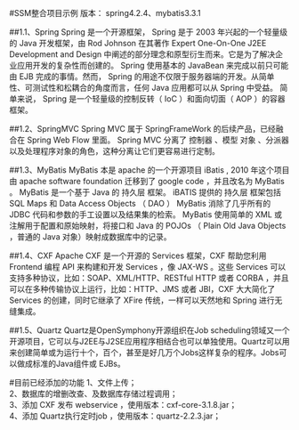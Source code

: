 #SSM整合项目示例
版本：
spring4.2.4、mybatis3.3.1

##1.1、Spring
  Spring 是一个开源框架， Spring 是于 2003  年兴起的一个轻量级的 Java  开发框架，由 Rod Johnson  在其著作 Expert One-On-One J2EE Development and Design 中阐述的部分理念和原型衍生而来。它是为了解决企业应用开发的复杂性而创建的。 Spring 使用基本的 JavaBean 来完成以前只可能由 EJB 完成的事情。然而， Spring 的用途不仅限于服务器端的开发。从简单性、可测试性和松耦合的角度而言，任何 Java 应用都可以从 Spring 中受益。 简单来说， Spring 是一个轻量级的控制反转（ IoC ）和面向切面（ AOP ）的容器框架。

##1.2、SpringMVC
  Spring MVC 属于 SpringFrameWork 的后续产品，已经融合在 Spring Web Flow 里面。 Spring MVC  分离了 控制器 、模型 对象 、分派器以及处理程序对象的角色，这种分离让它们更容易进行定制。

##1.3、MyBatis
 	MyBatis  本是 apache 的一个开源项目 iBatis , 2010 年这个项目由 apache software foundation  迁移到了 google code ，并且改名为 MyBatis  。 MyBatis 是一个基于 Java 的 持久层 框架。 iBATIS 提供的 持久层 框架包括 SQL Maps 和 Data Access Objects （ DAO ） MyBatis  消除了几乎所有的 JDBC 代码和参数的手工设置以及结果集的检索。 MyBatis  使用简单的  XML 或注解用于配置和原始映射，将接口和  Java  的 POJOs （ Plain Old Java Objects ，普通的  Java 对象）映射成数据库中的记录。

##1.4、CXF
	Apache CXF 是一个开源的 Services 框架，CXF 帮助您利用 Frontend 编程 API 来构建和开发 Services ，像 JAX-WS 。这些 Services 可以支持多种协议，比如：SOAP、XML/HTTP、RESTful HTTP 或者 CORBA ，并且可以在多种传输协议上运行，比如：HTTP、JMS 或者 JBI，CXF 大大简化了 Services 的创建，同时它继承了 XFire 传统，一样可以天然地和 Spring 进行无缝集成。

##1.5、Quartz
	Quartz是OpenSymphony开源组织在Job scheduling领域又一个开源项目，它可以与J2EE与J2SE应用程序相结合也可以单独使用。Quartz可以用来创建简单或为运行十个，百个，甚至是好几万个Jobs这样复杂的程序。Jobs可以做成标准的Java组件或 EJBs。


#目前已经添加的功能
1、文件上传；<br/>
2、数据库的增删改查、及数据库存储过程调用；<br/>
3、添加 CXF 发布 webservice ，使用版本：cxf-core-3.1.8.jar；<br/>
4、添加 Quartz执行定时job ，使用版本：quartz-2.2.3.jar；<br/>






